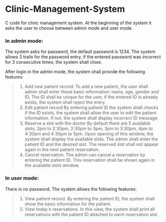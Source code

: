 # **Clinic-Management-System**
C code for clinic management system. At the beginning of the system it asks the user to choose between admin mode and user mode.

### In admin mode:
The system asks for password, the default password is 1234. The system allows 3 trails for the password entry, if the entered password was incorrect for 3 consecutive times, the system shall close. 

After login in the admin mode, the system shall provide the following features:
>  1. Add new patient record:
  To add a new patient, the user shall admin shall enter these basic information: name, age, gender and ID. The ID shall be unique for the user, if the entered ID is already   exists, the system shall reject the entry.
>  2. Edit patient record
  By entering patient ID the system shall checks if the ID exists, the system shall allow the user to edit the patient information. If not, the system shall display incorrect ID   message.
>  3. Reserve a slot with the doctor
  By default there are 5 available slots, 2pm to 2:30pm, 2:30pm to 3pm, 3pm to 3:30pm, 4pm to 4:30pm and 4:30pm to 5pm. Upon opening of this window, the system shall display the   available slots. The admin shall enter the patient ID and the desired slot. The reserved slot shall not appear again in the next patient reservation.
>  4. Cancel reservation.
  The admin can cancel a reservation by entering the patient ID. This reservation shall be shown again in the available slots window.

### In user mode:
There is no password. The system allows the following features:
>  1. View patient record.
  By entering the patient ID, the system shall show the basic information for the patient.
>  2. View today's reservations.
  In this view, the system shall print all reservations with the patient ID attached to each reservation slot.
